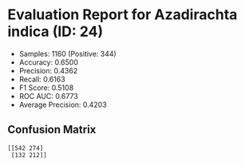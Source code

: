 # Evaluation Report for Azadirachta indica (ID: 24)
- Samples: 1160 (Positive: 344)
- Accuracy: 0.6500
- Precision: 0.4362
- Recall: 0.6163
- F1 Score: 0.5108
- ROC AUC: 0.6773
- Average Precision: 0.4203

## Confusion Matrix
```
[[542 274]
 [132 212]]
```